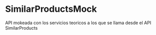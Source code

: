 # SimilarProductsMock
API mokeada con los servicios teoricos a los que se llama desde el API SimilarProducts
